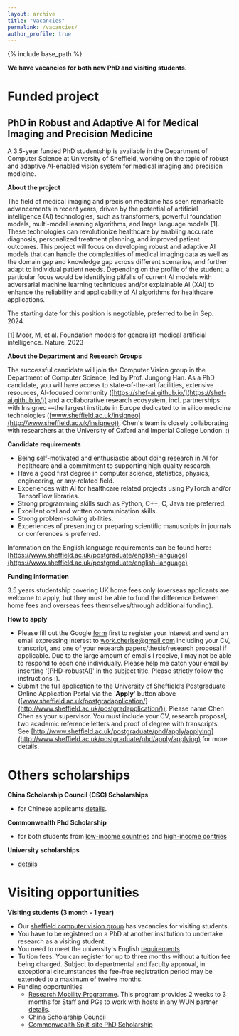 ```yaml
---
layout: archive
title: "Vacancies"
permalink: /vacancies/
author_profile: true
---
```

{% include base_path %}

**We have vacancies for both new PhD and visiting students.**

# Funded project
## PhD in Robust and Adaptive AI for Medical Imaging and Precision Medicine

A 3.5-year funded PhD studentship is available in the Department of Computer Science at University of Sheffield, working on the topic of robust and adaptive AI-enabled vision system for medical imaging and precision medicine.

**About the project**

The field of medical imaging and precision medicine has seen remarkable advancements in recent years, driven by the potential of artificial intelligence (AI) technologies, such as transformers, powerful foundation models, multi-modal learning algorithms, and large language models [1]. These technologies can revolutionize healthcare by enabling accurate diagnosis, personalized treatment planning, and improved patient outcomes. This project will focus on developing robust and adaptive AI models that can handle the complexities of medical imaging data as well as the domain gap and knowledge gap across different scenarios, and further adapt to individual patient needs. Depending on the profile of the student, a particular focus would be identifying pitfalls of current AI models with adversarial machine learning techniques and/or explainable AI (XAI) to enhance the reliability and applicability of AI algorithms for healthcare applications.

The starting date for this position is negotiable, preferred to be in Sep. 2024.

[1] Moor, M, et al. Foundation models for generalist medical artificial intelligence. Nature, 2023

**About the Department and Research Groups**

The successful candidate will join the Computer Vision group in the Department of Computer Science, led by Prof. Jungong Han. As a PhD candidate, you will have access to state-of-the-art facilities, extensive resources, AI-focused community ([https://shef-ai.github.io/](https://shef-ai.github.io/)) and a collaborative research ecosystem, incl. partnerships with Insigneo —the largest institute in Europe dedicated to in silico medicine technologies ([www.sheffield.ac.uk/insigneo](http://www.sheffield.ac.uk/insigneo)).  Chen's team is closely collaborating with researchers at the University of Oxford and Imperial College London. :)

**Candidate requirements**

* Being self-motivated and enthusiastic about doing research in AI for healthcare and a commitment to supporting high quality research.
* Have a good first degree in computer science, statistics, physics, engineering, or any-related field.
* Experiences with AI for healthcare related projects using PyTorch and/or TensorFlow libraries.
* Strong programming skills such as Python, C++, C, Java are preferred.
* Excellent oral and written communication skills.
* Strong problem-solving abilities.
* Experiences of presenting or preparing scientific manuscripts in journals or conferences is preferred.

Information on the English language requirements can be found here: [https://www.sheffield.ac.uk/postgraduate/english-language](https://www.sheffield.ac.uk/postgraduate/english-language)

**Funding information**

3.5 years studentship covering UK home fees only (overseas applicants are welcome to apply, but they must be able to fund the difference between home fees and overseas fees themselves/through additional funding).

**How to apply**

* Please fill out the Google [form](https://forms.gle/qXHpvGHwnMqNxov78) first to register your interest and send an email expressing interest to [work.cherise@gmail.com](mailto:work.cherise@gmail.com) including your CV, transcript, and one of your research papers/thesis/research proposal if applicable. Due to the large amount of emails I receive, I may not be able to respond to each one individually. Please help me catch your email by inserting '[PHD-robustAI]' in the subject title. Please strictly follow the instructions :).
* Submit the full application to the University of Sheffield’s Postgraduate Online Application Portal via the `**Apply**' button above ([www.sheffield.ac.uk/postgradapplication/](http://www.sheffield.ac.uk/postgradapplication/)). Please name Chen Chen as your supervisor. You must include your CV, research proposal, two academic reference letters and proof of degree with transcripts. See [http://www.sheffield.ac.uk/postgraduate/phd/apply/applying](http://www.sheffield.ac.uk/postgraduate/phd/apply/applying) for more details.

# Others scholarships

**China Scholarship Council (CSC) Scholarships**
- for Chinese applicants [details](https://www.sheffield.ac.uk/postgraduate/phd/scholarships/csc).

**Commonwealth Phd Scholarship**
- for both students from [low-income countries](https://cscuk.fcdo.gov.uk/scholarships/commonwealth-phd-scholarships-for-least-developed-countries-and-fragile-states/) and [high-income contries](https://cscuk.fcdo.gov.uk/scholarships/commonwealth-phd-scholarships-for-high-income-countries/)

**University scholarships**
- [details](https://www.sheffield.ac.uk/postgraduate/phd/scholarships)


# Visiting opportunities
**Visiting students (3 month - 1 year)**
- Our [sheffield computer vision group](https://www.sheffield.ac.uk/dcs/research/groups/computer-vision) has vacancies for visiting students.
- You have to be registered on a PhD at another institution to undertake research as a visiting student.
- You need to meet the university's English [requirements](https://www.sheffield.ac.uk/study/visiting)
- Tuition fees: You can register for up to three months without a tuition fee being charged. Subject to departmental and faculty approval, in exceptional circumstances the fee-free registration period may be extended to a maximum of twelve months.
- Funding opportunities
    - [Research Mobility Programme](https://www.sheffield.ac.uk/internationalpartnerships/wun/rmp). This program provides 2 weeks to 3 months for Staff and PGs to work with hosts in any WUN partner [details](https://wun.ac.uk/mobility/).
    - [China Scholarship Council](https://www.csc.edu.cn/chuguo)
    - [Commonwealth Split-site PhD Scholarship](https://cscuk.fcdo.gov.uk/scholarships/commonwealth-split-site-scholarships-for-low-and-middle-income-countries/)

